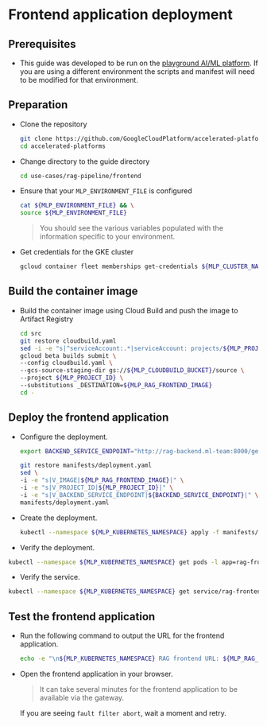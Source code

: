 # Frontend application deployment

## Prerequisites

- This guide was developed to be run on the
  [playground AI/ML platform](/platforms/gke-aiml/playground/README.md). If you
  are using a different environment the scripts and manifest will need to be
  modified for that environment.

## Preparation

- Clone the repository

  ```sh
  git clone https://github.com/GoogleCloudPlatform/accelerated-platforms && \
  cd accelerated-platforms
  ```

- Change directory to the guide directory

  ```sh
  cd use-cases/rag-pipeline/frontend
  ```

- Ensure that your `MLP_ENVIRONMENT_FILE` is configured

  ```sh
  cat ${MLP_ENVIRONMENT_FILE} && \
  source ${MLP_ENVIRONMENT_FILE}
  ```

  > You should see the various variables populated with the information specific
  > to your environment.

- Get credentials for the GKE cluster

  ```sh
  gcloud container fleet memberships get-credentials ${MLP_CLUSTER_NAME} --project ${MLP_PROJECT_ID}
  ```

## Build the container image

- Build the container image using Cloud Build and push the image to Artifact
  Registry

  ```sh
  cd src
  git restore cloudbuild.yaml
  sed -i -e "s|^serviceAccount:.*|serviceAccount: projects/${MLP_PROJECT_ID}/serviceAccounts/${MLP_BUILD_GSA}|" cloudbuild.yaml
  gcloud beta builds submit \
  --config cloudbuild.yaml \
  --gcs-source-staging-dir gs://${MLP_CLOUDBUILD_BUCKET}/source \
  --project ${MLP_PROJECT_ID} \
  --substitutions _DESTINATION=${MLP_RAG_FRONTEND_IMAGE}
  cd -
  ```

## Deploy the frontend application

- Configure the deployment.

  ```sh
  export BACKEND_SERVICE_ENDPOINT="http://rag-backend.ml-team:8000/generate_product_recommendations/"
  ```

  ```sh
  git restore manifests/deployment.yaml
  sed \
  -i -e "s|V_IMAGE|${MLP_RAG_FRONTEND_IMAGE}|" \
  -i -e "s|V_PROJECT_ID|${MLP_PROJECT_ID}|" \
  -i -e "s|V_BACKEND_SERVICE_ENDPOINT|${BACKEND_SERVICE_ENDPOINT}|" \
  manifests/deployment.yaml
  ```

- Create the deployment.

  ```sh
  kubectl --namespace ${MLP_KUBERNETES_NAMESPACE} apply -f manifests/deployment.yaml
  ```

- Verify the deployment.

```sh
kubectl --namespace ${MLP_KUBERNETES_NAMESPACE} get pods -l app=rag-frontend
```

- Verify the service.

```sh
kubectl --namespace ${MLP_KUBERNETES_NAMESPACE} get service/rag-frontend
```

## Test the frontend application

- Run the following command to output the URL for the frontend application.

  ```sh
  echo -e "\n${MLP_KUBERNETES_NAMESPACE} RAG frontend URL: ${MLP_RAG_FRONTEND_NAMESPACE_ENDPOINT}\n"
  ```

- Open the frontend application in your browser.

  > It can take several minutes for the frontend application to be available via
  > the gateway.

  If you are seeing `fault filter abort`, wait a moment and retry.
